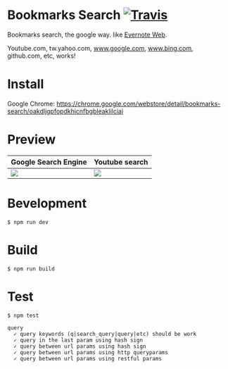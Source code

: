 # Bookmarks Search [![Travis](https://img.shields.io/travis/Pleasurazy/bookmarks.search.svg)](https://github.com/Pleasurazy/bookmarks.search)

Bookmarks search, the google way. like [Evernote Web](http://i.imgur.com/IeaQO08.jpg).

Youtube.com, tw.yahoo.com, www.google.com, www.bing.com, github.com, etc, works!

# Install

Google Chrome: https://chrome.google.com/webstore/detail/bookmarks-search/oakdljgpfopdkhicnfbgbleaklilciai

# Preview

Google Search Engine | Youtube search
--- | ---
![](http://i.imgur.com/3vtk3V1.jpg) | ![](http://i.imgur.com/zKYnF3b.jpg)

# Bevelopment

```shell
$ npm run dev
```

# Build

```shell
$ npm run build
```

# Test

```shell
$ npm test
```

```
query
  ✓ query keywords (q|search_query|query|etc) should be work
  ✓ query in the last param using hash sign
  ✓ query between url params using hash sign
  ✓ query between url params using http queryparams
  ✓ query between url params using restful params
```
